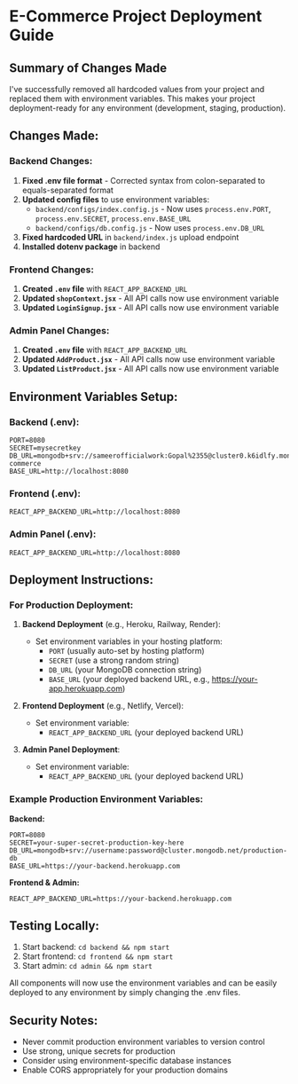 # E-Commerce Project Deployment Guide

## Summary of Changes Made

I've successfully removed all hardcoded values from your project and replaced them with environment variables. This makes your project deployment-ready for any environment (development, staging, production).

## Changes Made:

### Backend Changes:
1. **Fixed .env file format** - Corrected syntax from colon-separated to equals-separated format
2. **Updated config files** to use environment variables:
   - `backend/configs/index.config.js` - Now uses `process.env.PORT`, `process.env.SECRET`, `process.env.BASE_URL`
   - `backend/configs/db.config.js` - Now uses `process.env.DB_URL`
3. **Fixed hardcoded URL** in `backend/index.js` upload endpoint
4. **Installed dotenv package** in backend

### Frontend Changes:
1. **Created `.env` file** with `REACT_APP_BACKEND_URL`
2. **Updated `shopContext.jsx`** - All API calls now use environment variable
3. **Updated `LoginSignup.jsx`** - All API calls now use environment variable

### Admin Panel Changes:
1. **Created `.env` file** with `REACT_APP_BACKEND_URL`
2. **Updated `AddProduct.jsx`** - All API calls now use environment variable
3. **Updated `ListProduct.jsx`** - All API calls now use environment variable

## Environment Variables Setup:

### Backend (.env):
```
PORT=8080
SECRET=mysecretkey
DB_URL=mongodb+srv://sameerofficialwork:Gopal%2355@cluster0.k6idlfy.mongodb.net/e-commerce
BASE_URL=http://localhost:8080
```

### Frontend (.env):
```
REACT_APP_BACKEND_URL=http://localhost:8080
```

### Admin Panel (.env):
```
REACT_APP_BACKEND_URL=http://localhost:8080
```

## Deployment Instructions:

### For Production Deployment:

1. **Backend Deployment** (e.g., Heroku, Railway, Render):
   - Set environment variables in your hosting platform:
     - `PORT` (usually auto-set by hosting platform)
     - `SECRET` (use a strong random string)
     - `DB_URL` (your MongoDB connection string)
     - `BASE_URL` (your deployed backend URL, e.g., https://your-app.herokuapp.com)

2. **Frontend Deployment** (e.g., Netlify, Vercel):
   - Set environment variable:
     - `REACT_APP_BACKEND_URL` (your deployed backend URL)

3. **Admin Panel Deployment**:
   - Set environment variable:
     - `REACT_APP_BACKEND_URL` (your deployed backend URL)

### Example Production Environment Variables:

**Backend:**
```
PORT=8080
SECRET=your-super-secret-production-key-here
DB_URL=mongodb+srv://username:password@cluster.mongodb.net/production-db
BASE_URL=https://your-backend.herokuapp.com
```

**Frontend & Admin:**
```
REACT_APP_BACKEND_URL=https://your-backend.herokuapp.com
```

## Testing Locally:

1. Start backend: `cd backend && npm start`
2. Start frontend: `cd frontend && npm start`
3. Start admin: `cd admin && npm start`

All components will now use the environment variables and can be easily deployed to any environment by simply changing the .env files.

## Security Notes:

- Never commit production environment variables to version control
- Use strong, unique secrets for production
- Consider using environment-specific database instances
- Enable CORS appropriately for your production domains
